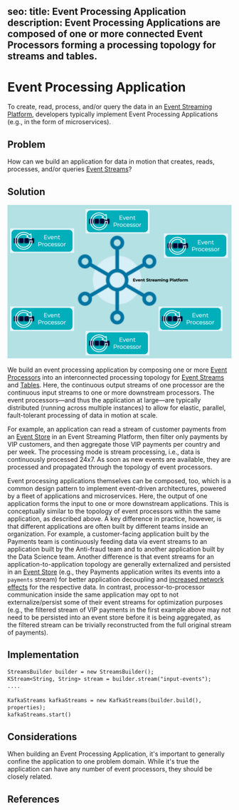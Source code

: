seo:
  title: Event Processing Application
  description: Event Processing Applications are composed of one or more connected Event Processors forming a processing topology for streams and tables.
---

# Event Processing Application
To create, read, process, and/or query the data in an [Event Streaming Platform](../event-stream/event-streaming-platform.md), developers typically implement Event Processing Applications (e.g., in the form of microservices).

## Problem
How can we build an application for data in motion that creates, reads, processes, and/or queries [Event Streams](../event-stream/event-stream.md)?

## Solution
![event-processing-application](../img/event-processing-application.png)

We build an event processing application by composing one or more [Event Processors](../event-processing/event-processor.md) into an interconnected processing topology for [Event Streams](../event-stream/event-stream.md) and [Tables](../table/state-table.md). Here, the continuous output streams of one processor are the continuous input streams to one or more downstream processors. The event processors—and thus the application at large—are typically distributed (running across multiple instances) to allow for elastic, parallel, fault-tolerant processing of data in motion at scale.

For example, an application can read a stream of customer payments from an [Event Store](../event-storage/event-store.md) in an Event Streaming Platform, then filter only payments by VIP customers, and then aggregate those VIP payments per country and per week. The processing mode is stream processing, i.e., data is continuously processed 24x7. As soon as new events are available, they are processed and propagated through the topology of event processors.

Event processing applications themselves can be composed, too, which is a common design pattern to implement event-driven architectures, powered by a fleet of applications and microservices. Here, the output of one application forms the input to one or more downstream applications. This is conceptually similar to the topology of event processors within the same application, as described above. A key difference in practice, however, is that different applications are often built by different teams inside an organization. For example, a customer-facing application built by the Payments team is continuously feeding data via event streams to an application built by the Anti-fraud team and to another application built by the Data Science team. Another difference is that event streams for an application-to-application topology are generally externalized and persisted in an [Event Store](../event-storage/event-store.md) (e.g., they Payments application writes its events into a `payments` stream) for better application decoupling and [increased network effects](https://en.wikipedia.org/wiki/Network_effect) for the respective data. In contrast, processor-to-processor communication inside the same application may opt to not externalize/persist some of their event streams for optimization purposes (e.g., the filtered stream of VIP payments in the first example above may not need to be persisted into an event store before it is being aggregated, as the filtered stream can be trivially reconstructed from the full original stream of payments).

## Implementation

```
StreamsBuilder builder = new StreamsBuilder();
KStream<String, String> stream = builder.stream("input-events");
....      

KafkaStreams kafkaStreams = new KafkaStreams(builder.build(), properties);
kafkaStreams.start() 
```

## Considerations
When building an Event Processing Application, it's important to generally confine the application to one problem domain.  While it's true the application can have any number of event processors, they should be closely related.

## References
